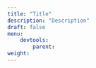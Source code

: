 ```yaml
---
title: "Title"
description: "Description"
draft: false
menu:
    devtools:
        parent: 
weight:
---
```

<!-- Small description of tech company below. -->
<!-- Follow the styling guide at https://curriculum.pl-launchpad.io/dev-tools/other-resources/github-guide/ -->
